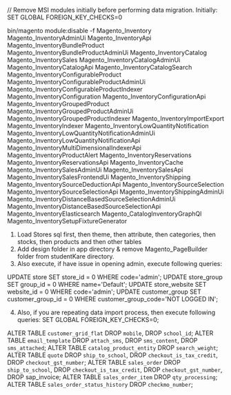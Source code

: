 // Remove MSI modules initially before performing data migration.
Initially:
SET GLOBAL FOREIGN_KEY_CHECKS=0

bin/magento module:disable -f Magento_Inventory Magento_InventoryAdminUi Magento_InventoryApi Magento_InventoryBundleProduct Magento_InventoryBundleProductAdminUi Magento_InventoryCatalog Magento_InventorySales Magento_InventoryCatalogAdminUi Magento_InventoryCatalogApi Magento_InventoryCatalogSearch Magento_InventoryConfigurableProduct Magento_InventoryConfigurableProductAdminUi Magento_InventoryConfigurableProductIndexer Magento_InventoryConfiguration Magento_InventoryConfigurationApi Magento_InventoryGroupedProduct Magento_InventoryGroupedProductAdminUi Magento_InventoryGroupedProductIndexer Magento_InventoryImportExport Magento_InventoryIndexer Magento_InventoryLowQuantityNotification Magento_InventoryLowQuantityNotificationAdminUi Magento_InventoryLowQuantityNotificationApi Magento_InventoryMultiDimensionalIndexerApi Magento_InventoryProductAlert Magento_InventoryReservations Magento_InventoryReservationsApi Magento_InventoryCache Magento_InventorySalesAdminUi Magento_InventorySalesApi Magento_InventorySalesFrontendUi Magento_InventoryShipping Magento_InventorySourceDeductionApi Magento_InventorySourceSelection Magento_InventorySourceSelectionApi Magento_InventoryShippingAdminUi Magento_InventoryDistanceBasedSourceSelectionAdminUi Magento_InventoryDistanceBasedSourceSelectionApi Magento_InventoryElasticsearch Magento_CatalogInventoryGraphQl Magento_InventorySetupFixtureGenerator

1. Load Stores sql first, then theme, then attribute, then categories, then stocks, then products and then other tables
2. Add design folder in app directory & remove Magento_PageBuilder folder from studentKare directory.
3. Also execute, if have issue in opening admin, execute following queries:

UPDATE store SET store_id = 0 WHERE code='admin';
UPDATE store_group SET group_id = 0 WHERE name='Default';
UPDATE store_website SET website_id = 0 WHERE code='admin';
UPDATE customer_group SET customer_group_id = 0 WHERE customer_group_code='NOT LOGGED IN';

4. Also, if you are repeating data import process, then execute following queries:
SET GLOBAL FOREIGN_KEY_CHECKS=0;

ALTER TABLE `customer_grid_flat` DROP `mobile`, DROP `school_id`;
ALTER TABLE `email_template` DROP `attach_sms`, DROP `sms_content`, DROP `sms_attached`;
ALTER TABLE `catalog_product_entity` DROP `search_weight`;
ALTER TABLE `quote` DROP `ship_to_school`, DROP `checkout_is_tax_credit`, DROP `checkout_gst_number`;
ALTER TABLE `sales_order` DROP `ship_to_school`, DROP `checkout_is_tax_credit`, DROP `checkout_gst_number`, DROP sap_invoice;
ALTER TABLE `sales_order_item` DROP `qty_processing`;
ALTER TABLE `sales_order_status_history` DROP `checkmo_number`;

<!-- Remove inventory modules & do setup upgrade to resolve linked stock not found error.

php bin/magento module:disable -f Magento_Inventory Magento_InventoryAdminUi Magento_InventoryApi Magento_InventoryBundleProduct Magento_InventoryBundleProductAdminUi Magento_InventoryCatalog Magento_InventorySales Magento_InventoryCatalogAdminUi Magento_InventoryCatalogApi Magento_InventoryCatalogSearch Magento_InventoryConfigurableProduct Magento_InventoryConfigurableProductAdminUi Magento_InventoryConfigurableProductIndexer Magento_InventoryConfiguration Magento_InventoryConfigurationApi Magento_InventoryGroupedProduct Magento_InventoryGroupedProductAdminUi Magento_InventoryGroupedProductIndexer Magento_InventoryImportExport Magento_InventoryIndexer Magento_InventoryLowQuantityNotification Magento_InventoryLowQuantityNotificationAdminUi Magento_InventoryLowQuantityNotificationApi Magento_InventoryMultiDimensionalIndexerApi Magento_InventoryProductAlert Magento_InventoryReservations Magento_InventoryReservationsApi Magento_InventoryCache Magento_InventorySalesAdminUi Magento_InventorySalesApi Magento_InventorySalesFrontendUi Magento_InventoryShipping Magento_InventorySourceDeductionApi Magento_InventorySourceSelection Magento_InventorySourceSelectionApi Magento_InventoryShippingAdminUi Magento_InventoryDistanceBasedSourceSelectionAdminUi Magento_InventoryDistanceBasedSourceSelectionApi Magento_InventoryElasticsearch Magento_InventoryExportStockApi Magento_InventoryReservationCli Magento_InventoryExportStock Magento_CatalogInventoryGraphQl Magento_InventorySetupFixtureGenerator

These module might not exist in CE 2.3.1: Magento_InventoryExportStockApi', 'Magento_InventoryReservationCli', 'Magento_InventoryExportStock

php bin/magento setup:upgrade

=================================

Go to Stores -> Inventory -> Stocks (admin/inventory/stock/edit/stock_id/1/) and enable it for all websites, then hit save.

(See also https://community.magento.com/t5/Magento-2-x-Version-Upgrades/Magento-update-to-2-3-compilation-errors/td-p/114524) -->

